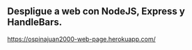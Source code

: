 ## Despligue a web con NodeJS, Express y HandleBars.

https://ospinajuan2000-web-page.herokuapp.com/
